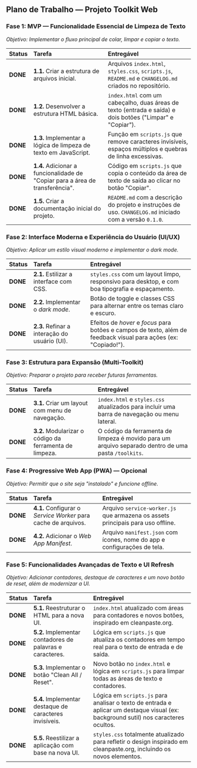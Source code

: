 ## Plano de Trabalho — Projeto Toolkit Web

### **Fase 1: MVP — Funcionalidade Essencial de Limpeza de Texto**
*Objetivo: Implementar o fluxo principal de colar, limpar e copiar o texto.*

| Status | Tarefa | Entregável |
| :--- | :--- | :--- |
| **DONE** | **1.1.** Criar a estrutura de arquivos inicial. | Arquivos `index.html`, `styles.css`, `scripts.js`, `README.md` e `CHANGELOG.md` criados no repositório. |
| **DONE** | **1.2.** Desenvolver a estrutura HTML básica. | `index.html` com um cabeçalho, duas áreas de texto (entrada e saída) e dois botões ("Limpar" e "Copiar"). |
| **DONE** | **1.3.** Implementar a lógica de limpeza de texto em JavaScript. | Função em `scripts.js` que remove caracteres invisíveis, espaços múltiplos e quebras de linha excessivas. |
| **DONE** | **1.4.** Adicionar a funcionalidade de "Copiar para a área de transferência". | Código em `scripts.js` que copia o conteúdo da área de texto de saída ao clicar no botão "Copiar". |
| **DONE** | **1.5.** Criar a documentação inicial do projeto. | `README.md` com a descrição do projeto e instruções de uso. `CHANGELOG.md` iniciado com a versão `0.1.0`. |

### **Fase 2: Interface Moderna e Experiência do Usuário (UI/UX)**
*Objetivo: Aplicar um estilo visual moderno e implementar o dark mode.*

| Status | Tarefa | Entregável |
| :--- | :--- | :--- |
| **DONE** | **2.1.** Estilizar a interface com CSS. | `styles.css` com um layout limpo, responsivo para desktop, e com boa tipografia e espaçamento. |
| **DONE** | **2.2.** Implementar o *dark mode*. | Botão de toggle e classes CSS para alternar entre os temas claro e escuro. |
| **DONE** | **2.3.** Refinar a interação do usuário (UI). | Efeitos de *hover* e *focus* para botões e campos de texto, além de feedback visual para ações (ex: "Copiado!"). |

### **Fase 3: Estrutura para Expansão (Multi-Toolkit)**
*Objetivo: Preparar o projeto para receber futuras ferramentas.*

| Status | Tarefa | Entregável |
| :--- | :--- | :--- |
| **DONE** | **3.1.** Criar um layout com menu de navegação. | `index.html` e `styles.css` atualizados para incluir uma barra de navegação ou menu lateral. |
| **DONE** | **3.2.** Modularizar o código da ferramenta de limpeza. | O código da ferramenta de limpeza é movido para um arquivo separado dentro de uma pasta `/toolkits`. |

### **Fase 4: Progressive Web App (PWA) — Opcional**
*Objetivo: Permitir que o site seja "instalado" e funcione offline.*

| Status | Tarefa | Entregável |
| :--- | :--- | :--- |
| **DONE** | **4.1.** Configurar o *Service Worker* para cache de arquivos. | Arquivo `service-worker.js` que armazena os assets principais para uso offline. |
| **DONE** | **4.2.** Adicionar o *Web App Manifest*. | Arquivo `manifest.json` com ícones, nome do app e configurações de tela. |

### **Fase 5: Funcionalidades Avançadas de Texto e UI Refresh**
*Objetivo: Adicionar contadores, destaque de caracteres e um novo botão de reset, além de modernizar a UI.*

| Status | Tarefa | Entregável |
| :--- | :--- | :--- |
| **DONE** | **5.1.** Reestruturar o HTML para a nova UI. | `index.html` atualizado com áreas para contadores e novos botões, inspirado em cleanpaste.org. |
| **DONE** | **5.2.** Implementar contadores de palavras e caracteres. | Lógica em `scripts.js` que atualiza os contadores em tempo real para o texto de entrada e de saída. |
| **DONE** | **5.3.** Implementar o botão "Clean All / Reset". | Novo botão no `index.html` e lógica em `scripts.js` para limpar todas as áreas de texto e contadores. |
| **DONE** | **5.4.** Implementar destaque de caracteres invisíveis. | Lógica em `scripts.js` para analisar o texto de entrada e aplicar um destaque visual (ex: background sutil) nos caracteres ocultos. |
| **DONE** | **5.5.** Reestilizar a aplicação com base na nova UI. | `styles.css` totalmente atualizado para refletir o design inspirado em cleanpaste.org, incluindo os novos elementos. |
